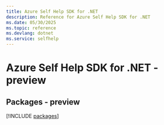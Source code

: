 ```yaml
---
title: Azure Self Help SDK for .NET
description: Reference for Azure Self Help SDK for .NET
ms.date: 05/30/2025
ms.topic: reference
ms.devlang: dotnet
ms.service: selfhelp
---
```

# Azure Self Help SDK for .NET - preview
## Packages - preview
[!INCLUDE [packages](self-help-index.md)]